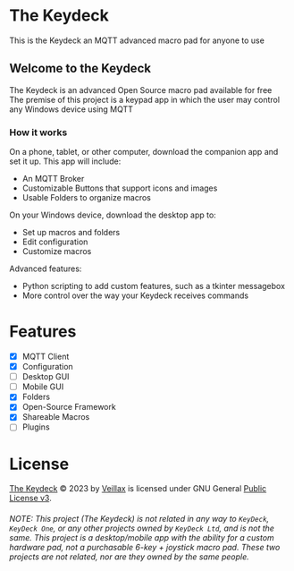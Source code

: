 # The Keydeck
This is the Keydeck an MQTT advanced macro pad for anyone to use 


## Welcome to the Keydeck

The Keydeck is an advanced Open Source macro pad available for free  
The premise of this project is a keypad app in which the user may control any Windows device using MQTT  

### How it works
On a phone, tablet, or other computer, download the companion app and set it up. This app will include:  
 - An MQTT Broker
 - Customizable Buttons that support icons and images
 - Usable Folders to organize macros

On your Windows device, download the desktop app to:
 - Set up macros and folders
 - Edit configuration
 - Customize macros

Advanced features:
 - Python scripting to add custom features, such as a tkinter messagebox
 - More control over the way your Keydeck receives commands


# Features
 - [x] MQTT Client
 - [x] Configuration
 - [ ] Desktop GUI
 - [ ] Mobile GUI
 - [x] Folders
 - [x] Open-Source Framework
 - [x] Shareable Macros
 - [ ] Plugins

# License
[The Keydeck](https://github.com/veillax1354/MQTT-Keydeck) © 2023 by [Veillax](https://github.com/veillax1354) is licensed under GNU General [Public License v3](https://choosealicense.com/licenses/gpl-3.0/).

###### NOTE: This project (The Keydeck) is not related in any way to `KeyDeck`, `KeyDeck One`, or any other projects owned by `KeyDeck Ltd`, and is not the same. This project is a desktop/mobile app with the ability for a custom hardware pad, not a purchasable 6-key + joystick macro pad. These two projects are not related, nor are they owned by the same people. 
